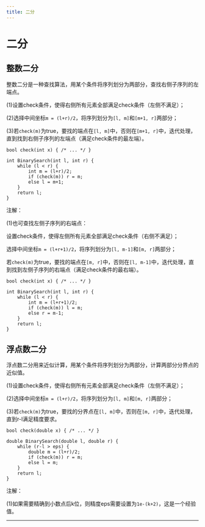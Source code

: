```yaml
---
title: 二分
---
```


# 二分

<script type="text/javascript" src="/include/head.js"></script>

## 整数二分

整数二分是一种查找算法，用某个条件将序列划分为两部分，查找右侧子序列的左端点。

(1)设置check条件，使得右侧所有元素全部满足check条件（左侧不满足）；

(2)选择中间坐标`m = (l+r)/2`，将序列划分为`[l, m]`和`[m+1, r]`两部分；

(3)若`check(m)`为true，要找的端点在`[l, m]`中，否则在`[m+1, r]`中，迭代处理，直到找到右侧子序列的左端点（满足check条件的最左端）。

```
bool check(int x) { /* ... */ }

int BinarySearch(int l, int r) {
    while (l < r) {
        int m = (l+r)/2;
        if (check(m)) r = m;
        else l = m+1;
    }
    return l;
}
```

注解：

(1)也可查找左侧子序列的右端点：

设置check条件，使得左侧所有元素全部满足check条件（右侧不满足）；

选择中间坐标`m = (l+r+1)/2`，将序列划分为`[l, m-1]`和`[m, r]`两部分；

若`check(m)`为true，要找的端点在`[m, r]`中，否则在`[l, m-1]`中，迭代处理，直到找到左侧子序列的右端点（满足check条件的最右端）。

```
bool check(int x) { /* ... */ }

int BinarySearch(int l, int r) {
    while (l < r) {
        int m = (l+r+1)/2;
        if (check(m)) l = m;
        else r = m-1;
    }
    return l;
}
```

## 浮点数二分

浮点数二分用来近似计算，用某个条件将序列划分为两部分，计算两部分分界点的近似值。

(1)设置check条件，使得右侧所有元素全部满足check条件（左侧不满足）；

(2)选择中间坐标`m = (l+r)/2`，将序列划分为`[l, m]`和`[m, r]`两部分；

(3)若`check(m)`为true，要找的分界点在`[l, m]`中，否则在`[m, r]`中，迭代处理，直到r-l满足精度要求。

```
bool check(double x) { /* ... */ }

double BinarySearch(double l, double r) {
    while (r-l > eps) {
        double m = (l+r)/2;
        if (check(m)) r = m;
        else l = m;
    }
    return l;
}
```

注解：

(1)如果需要精确到小数点后k位，则精度eps需要设置为`1e-(k+2)`，这是一个经验值。

---

<script type="text/javascript" src="/include/tail.js"></script>

